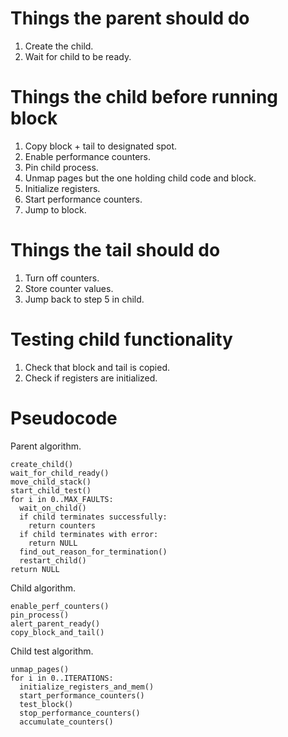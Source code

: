 # Things the parent should do
  1. Create the child.
  2. Wait for child to be ready.

# Things the child before running block
  1. Copy block + tail to designated spot.
  2. Enable performance counters.
  3. Pin child process.
  4. Unmap pages but the one holding child code and block.
  5. Initialize registers.
  6. Start performance counters.
  7. Jump to block.

# Things the tail should do
  1. Turn off counters.
  2. Store counter values.
  3. Jump back to step 5 in child.

# Testing child functionality
  1. Check that block and tail is copied.
  2. Check if registers are initialized.

# Pseudocode
Parent algorithm.
```
create_child()
wait_for_child_ready()
move_child_stack()
start_child_test()
for i in 0..MAX_FAULTS:
  wait_on_child()
  if child terminates successfully:
    return counters
  if child terminates with error:
    return NULL
  find_out_reason_for_termination()
  restart_child()
return NULL
```

Child algorithm.
```
enable_perf_counters()
pin_process()
alert_parent_ready()
copy_block_and_tail()
```

Child test algorithm.
```
unmap_pages()
for i in 0..ITERATIONS:
  initialize_registers_and_mem()
  start_performance_counters()
  test_block()
  stop_performance_counters()
  accumulate_counters()
```
